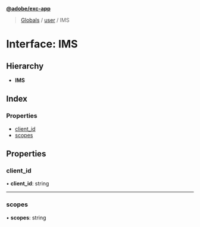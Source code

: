 **[@adobe/exc-app](../README.md)**

> [Globals](../README.md) / [user](../modules/user.md) / IMS

# Interface: IMS

## Hierarchy

* **IMS**

## Index

### Properties

* [client\_id](user.ims.md#client_id)
* [scopes](user.ims.md#scopes)

## Properties

### client\_id

•  **client\_id**: string

___

### scopes

•  **scopes**: string
